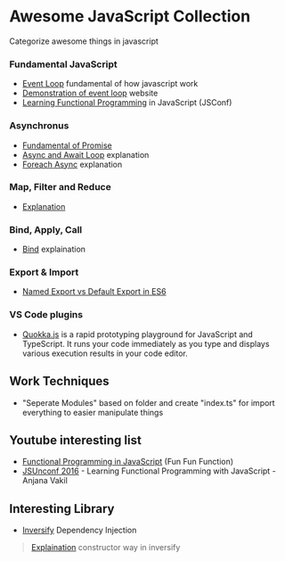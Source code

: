 # Awesome JavaScript Collection
Categorize awesome things in javascript 

### Fundamental JavaScript
- [Event Loop](https://www.youtube.com/watch?v=8aGhZQkoFbQ) fundamental of how javascript work 
- [Demonstration of event loop](http://latentflip.com/loupe/) website
- [Learning Functional Programming](https://www.youtube.com/watch?v=e-5obm1G_FY&fbclid=IwAR0rfqeJJAIq0GzJEx9V-nlfn_ZAa7ECsQDyvonxT7gnfqNICSLdTw6Db3U) in JavaScript (JSConf)

### Asynchronus 
- [Fundamental of Promise](https://javascript.info/promise-basics)
- [Async and Await Loop](https://zellwk.com/blog/async-await-in-loops/) explanation
- [Foreach Async](https://codeburst.io/javascript-async-await-with-foreach-b6ba62bbf404) explanation 

### Map, Filter and Reduce  
- [Explanation](https://medium.com/@js_tut/map-filter-and-reduce-animated-7fe391a35a47)

### Bind, Apply, Call
- [Bind](https://stackoverflow.com/questions/2236747/what-is-the-use-of-the-javascript-bind-method) explaination 

### Export & Import 
- [Named Export vs Default Export in ES6](https://medium.com/@etherealm/named-export-vs-default-export-in-es6-affb483a0910)

### VS Code plugins
- [Quokka.js](https://quokkajs.com/) is a rapid prototyping playground for JavaScript and TypeScript. It runs your code immediately as you type and displays various execution results in your code editor.

## Work Techniques
- "Seperate Modules" based on folder and create "index.ts" for import everything to easier manipulate things

## Youtube interesting list 
- [Functional Programming in JavaScript](https://www.youtube.com/watch?v=BMUiFMZr7vk&list=PL0zVEGEvSaeEd9hlmCXrk5yUyqUag-n84) (Fun Fun Function)
- [JSUnconf 2016](https://www.youtube.com/watch?v=e-5obm1G_FY&fbclid=IwAR0vSDXardUEU73ImUqCLMgHF_XfNOR95ONTnNXtqBoKbOxV14Koygl0F5o) - Learning Functional Programming with JavaScript - Anjana Vakil

## Interesting Library 
- [Inversify](https://www.npmjs.com/package/inversify) Dependency Injection 
> [Explaination](https://stackoverflow.com/questions/46867437/in-inversify-why-to-prefer-constructor-factory-injection-over-todynamicvalue/47055959#47055959) constructor way in inversify

